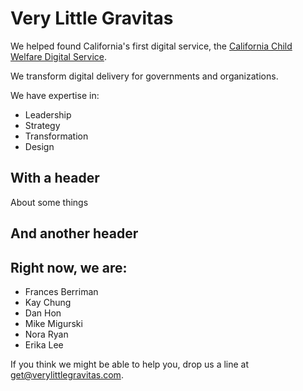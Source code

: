 # Very Little Gravitas

We helped found California's first digital service, the [California Child Welfare Digital Service](https://cwds.ca.gov/). 

We transform digital delivery for governments and organizations. 

We have expertise in:

* Leadership
* Strategy
* Transformation
* Design

## With a header

About some things

## And another header

## Right now, we are:

* Frances Berriman
* Kay Chung
* Dan Hon
* Mike Migurski
* Nora Ryan
* Erika Lee

If you think we might be able to help you, drop us a line at [get@verylittlegravitas.com](get@verylittlegravitas.com).
